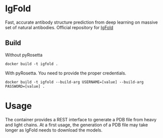 # IgFold

Fast, accurate antibody structure prediction from deep learning on massive set of natural antibodies. Official repository for [IgFold](https://github.com/Graylab/IgFold) 

## Build

Without pyRosetta

`docker build -t igfold .`

With pyRosetta. You need to provide the proper credentials.

`docker build -t igfold --build-arg USERNAME=[value] --build-arg PASSWORD=[value] .`

# Usage

The container provides a REST interface to generate a PDB file from heavy and light chains. At a first usage, the generation of a PDB file may take longer as IgFold needs to download the models.